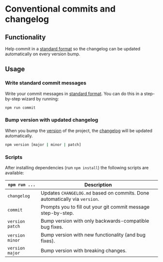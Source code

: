 # Conventional commits and changelog

## Functionality

Help commit in a [standard format](CONTRIBUTING.md#commit-message-format)
so the changelog can be updated automatically on every version bump.


## Usage

### Write standard commit messages

Write your commit messages in [standard format](CONTRIBUTING.md#commit-message-format).
You can do this in a step-by-step wizard by running:

```bash
npm run commit
```

### Bump version with updated changelog

When you bump the [version](https://docs.npmjs.com/cli/version) of the project, the [changelog](CHANGELOG.md) will be updated automatically.

```bash
npm version [major | minor | patch]
```

### Scripts

After installing dependencies (run `npm install`) the following scripts are available:

`npm run ...` | Description
---|---
`changelog` | Updates `CHANGELOG.md` based on commits. Done automatically via `version`.
`commit` | Prompts you to fill out your git commit message step-by-step.
`version patch` | Bump version with only backwards-compatible bug fixes.
`version minor` | Bump version with new functionality (and bug fixes).
`version major` | Bump version with breaking changes.